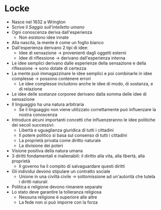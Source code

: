 # Locke

- Nasce nel 1632 a Wrington
- Scrive il *Saggio sull'intelletto umano*
- Ogni conoscenza deriva dall'esperienza
	- Non esistono idee innate
- Alla nascita, la mente è come un foglio bianco
- Dall'esperienza derivano 2 tipi di idee:
	- Idee di sensazione → provenienti dagli oggetti esterni
	- Idee di riflessione → derivano dall'esperienza interna
- Le idee semplici derivano dalle esperienze della sensazione e della riflessione → sono dotate di certezza
- La mente può immagazzinare le idee semplici e poi combinarle in idee complesse → possono contenere errori
	- Le idee complesse includono anche le idee di modo, di sostanza, e di relazione
- Le idee delle sostanze corporee derivano dalla somma delle idee di sensazione
- Il linguaggio ha una natura arbitraria
	- Se il linguaggio non viene utilizzato correttamente può influenzare la nostra conoscenza
- Introduce alcuni importanti concetti che influenzeranno le idee politiche dei secoli successivi:
	- Libertà e uguaglianza giuridica di tutti i cittadini
	- Il potere politico si basa sul consenso di tutti i cittadini
	- La proprietà privata come diritto naturale
	- La divisione dei poteri
- Visione positiva della natura umana
- 3 diritti fondamentali e inalienabili: il diritto alla vita, alla libertà, alla proprietà
	- Il governo ha il compito di salvaguardare questi diritti
- Gli individui devono stipulare un contratto sociale
	- Unione in una civiltà civile → sottomissione ad un'autorità che tutela i diritti naturali
- Politica e religione devono rimanere separate
- Lo stato deve garantire la tolleranza religiosa
	- Nessuna religione è superiore alle altre
	- La fede non si può imporre con la forza